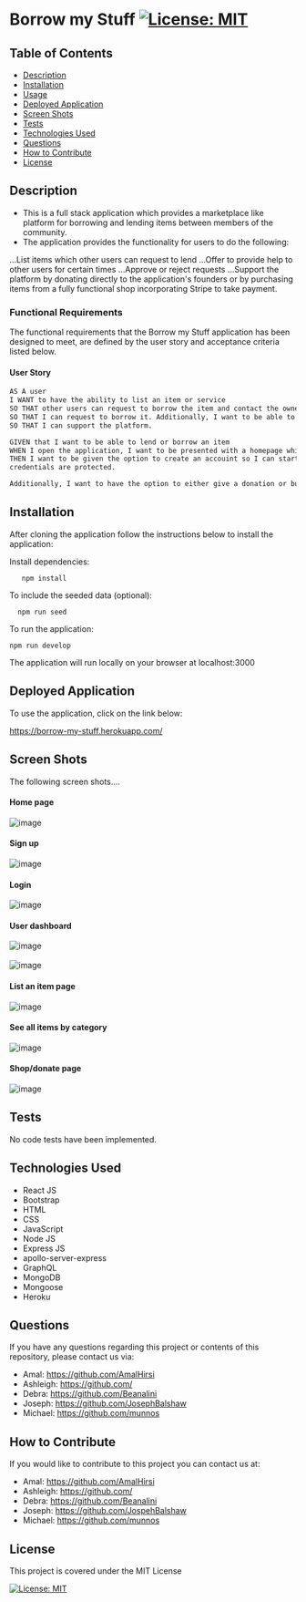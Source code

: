 # Borrow my Stuff [![License: MIT](https://img.shields.io/badge/License-MIT-yellow.svg)](https://opensource.org/licenses/MIT)  
  
  ## Table of Contents  
  * [Description](#description)
  * [Installation](#installation)
  * [Usage](#usage)
  * [Deployed Application](#walk-through-video)
  * [Screen Shots](#screen-shots)
  * [Tests](#tests)
  * [Technologies Used](#technologies-used)
  * [Questions](#questions) 
  * [How to Contribute](#how-to-contribute)   
  * [License](#license)
  
  ## Description

- This is a full stack application which provides a marketplace like platform for borrowing and lending items between members of the community.
- The application provides the functionality for users to do the following:

...List items which other users can request to lend
...Offer to provide help to other users for certain times
...Approve or reject requests
...Support the platform by donating directly to the application's founders or by purchasing items from a fully functional shop incorporating Stripe to take payment.
  
     
         
  ### Functional Requirements

  The functional requirements that the Borrow my Stuff  application has been designed to meet, are defined by the user story and acceptance criteria listed below.   

  #### User Story

  ```md
AS A user
I WANT to have the ability to list an item or service 
SO THAT other users can request to borrow the item and contact the owner of the item
SO THAT I can request to borrow it. Additionally, I want to be able to donate to the website
SO THAT I can support the platform.
```
 

```md
GIVEN that I want to be able to lend or borrow an item
WHEN I open the application, I want to be presented with a homepage which shows some of the items available to borrow,
THEN I want to be given the option to create an accouint so I can start lending or borrowing items and services, whilst also being confident that my user 
credentials are protected.

Additionally, I want to have the option to either give a donation or buy products to support the application and ensure that the platform has the funds to continue to operate.
```

  ## Installation
  
  After cloning the application follow the instructions below to install the application:

    
  Install dependencies:

       npm install
       
 To include the seeded data (optional):
 
      npm run seed

  To run the application:

    npm run develop
  
  The application will run locally on your browser at localhost:3000
 
  
 ## Deployed Application

 To use the application, click on the link below:

  https://borrow-my-stuff.herokuapp.com/

   

   

  ## Screen Shots

The following screen shots....

#### Home page
![image](https://user-images.githubusercontent.com/88617634/207000274-88cf7abf-619a-4e3b-b40c-42febe3526e3.png)

#### Sign up

![image](https://user-images.githubusercontent.com/88617634/207000390-246441dd-8243-4e81-a603-e5721f358e6f.png)

#### Login

![image](https://user-images.githubusercontent.com/88617634/207129222-e5f758cd-538f-4644-ad7c-6def99498d98.png)


#### User dashboard

![image](https://user-images.githubusercontent.com/88617634/207129451-0b3f14a4-ea65-4f72-a5a5-09abdfa875d7.png)
<br></br>
![image](https://user-images.githubusercontent.com/88617634/207129569-d8995ea7-0210-4fba-a60e-659c618287a9.png)



 #### List an item page

![image](https://user-images.githubusercontent.com/88617634/207129658-8e829dec-a718-4b30-ae65-209cb2c24fca.png)
 
 #### See all items by category
 
![image](https://user-images.githubusercontent.com/88617634/207129776-a5bf491e-e3ba-43a1-a15c-84f2ee6e9609.png)

#### Shop/donate page

![image](https://user-images.githubusercontent.com/88617634/207129922-a8b2efb2-e295-473a-b7cc-9d299343d0e5.png)


  ## Tests
  No code tests have been implemented.

  ## Technologies Used
  - React JS
  - Bootstrap
  - HTML
  - CSS
  - JavaScript
  - Node JS
  - Express JS
  - apollo-server-express
  - GraphQL
  - MongoDB
  - Mongoose
  - Heroku
  
    
 
  ## Questions
  If you have any questions regarding this project or contents of this repository, please contact us via:
  
  - Amal: https://github.com/AmalHirsi
  - Ashleigh: https://github.com/
  - Debra: https://github.com/Beanalini
  - Joseph: https://github.com/JosephBalshaw
  - Michael: https://github.com/munnos
 
  
  ## How to Contribute
  If you would like to contribute to this project you can contact us  at: 
  - Amal: https://github.com/AmalHirsi
  - Ashleigh: https://github.com/
  - Debra: https://github.com/Beanalini
  - Joseph: https://github.com/JospehBalshaw
  - Michael: https://github.com/munnos
  


  ## License
  This project is covered under the MIT License  
  
  [![License: MIT](https://img.shields.io/badge/License-MIT-yellow.svg)](https://opensource.org/licenses/MIT) 
  
